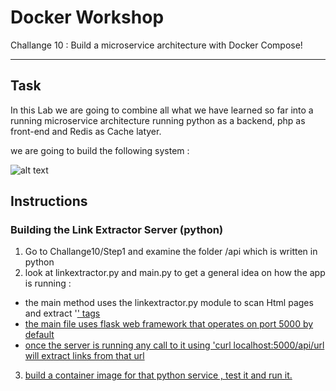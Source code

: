 # Docker Workshop
Challange 10 : Build a microservice architecture with Docker Compose!

---
## Task
In this Lab we are going to combine all what we have learned so far into a running 
microservice architecture running python as a backend, php as front-end and Redis as Cache latyer.

we are going to build the following system :

![alt text](https://raw.githubusercontent.com/tshaiman/docker-workshop/master/Challanges/challange10-composer/link_extractor_diagram.png)


## Instructions 

### Building the Link Extractor Server (python)
 1. Go to Challange10/Step1 and examine the folder /api which is written in python
 2. look at linkextractor.py and main.py to get a general idea on how the app is running :
  - the main method uses the linkextractor.py module to scan Html pages and extract '<a href>' tags
  - the main file uses flask web framework that operates on port 5000 by default 
  - once the server is running any call to it using 'curl localhost:5000/api/url will extract links from that url

  3. build a container image for that python service , test it and run it.

